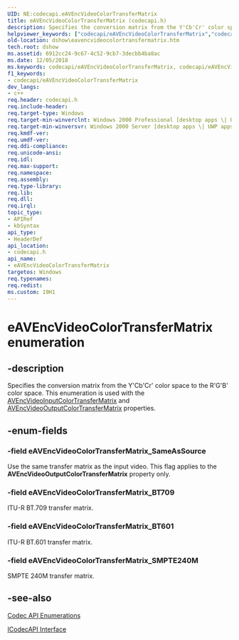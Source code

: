 ```yaml
---
UID: NE:codecapi.eAVEncVideoColorTransferMatrix
title: eAVEncVideoColorTransferMatrix (codecapi.h)
description: Specifies the conversion matrix from the Y'Cb'Cr' color space to the R'G'B' color space. This enumeration is used with the AVEncVideoInputColorTransferMatrix and AVEncVideoOutputColorTransferMatrix properties.
helpviewer_keywords: ["codecapi/eAVEncVideoColorTransferMatrix","codecapi/eAVEncVideoColorTransferMatrix_BT601","codecapi/eAVEncVideoColorTransferMatrix_BT709","codecapi/eAVEncVideoColorTransferMatrix_SMPTE240M","codecapi/eAVEncVideoColorTransferMatrix_SameAsSource","dshow.eavencvideocolortransfermatrix","eAVEncVideoColorTransferMatrix","eAVEncVideoColorTransferMatrix enumeration [DirectShow]","eAVEncVideoColorTransferMatrixEnumeration","eAVEncVideoColorTransferMatrix_BT601","eAVEncVideoColorTransferMatrix_BT709","eAVEncVideoColorTransferMatrix_SMPTE240M","eAVEncVideoColorTransferMatrix_SameAsSource"]
old-location: dshow\eavencvideocolortransfermatrix.htm
tech.root: dshow
ms.assetid: 6912cc24-9c67-4c52-9cb7-3decbb4ba8ac
ms.date: 12/05/2018
ms.keywords: codecapi/eAVEncVideoColorTransferMatrix, codecapi/eAVEncVideoColorTransferMatrix_BT601, codecapi/eAVEncVideoColorTransferMatrix_BT709, codecapi/eAVEncVideoColorTransferMatrix_SMPTE240M, codecapi/eAVEncVideoColorTransferMatrix_SameAsSource, dshow.eavencvideocolortransfermatrix, eAVEncVideoColorTransferMatrix, eAVEncVideoColorTransferMatrix enumeration [DirectShow], eAVEncVideoColorTransferMatrixEnumeration, eAVEncVideoColorTransferMatrix_BT601, eAVEncVideoColorTransferMatrix_BT709, eAVEncVideoColorTransferMatrix_SMPTE240M, eAVEncVideoColorTransferMatrix_SameAsSource
f1_keywords:
- codecapi/eAVEncVideoColorTransferMatrix
dev_langs:
- c++
req.header: codecapi.h
req.include-header: 
req.target-type: Windows
req.target-min-winverclnt: Windows 2000 Professional [desktop apps \| UWP apps]
req.target-min-winversvr: Windows 2000 Server [desktop apps \| UWP apps]
req.kmdf-ver: 
req.umdf-ver: 
req.ddi-compliance: 
req.unicode-ansi: 
req.idl: 
req.max-support: 
req.namespace: 
req.assembly: 
req.type-library: 
req.lib: 
req.dll: 
req.irql: 
topic_type:
- APIRef
- kbSyntax
api_type:
- HeaderDef
api_location:
- codecapi.h
api_name:
- eAVEncVideoColorTransferMatrix
targetos: Windows
req.typenames: 
req.redist: 
ms.custom: 19H1
---
```


# eAVEncVideoColorTransferMatrix enumeration


## -description



Specifies the conversion matrix from the Y'Cb'Cr' color space to the R'G'B' color space. This enumeration is used with the <a href="https://docs.microsoft.com/windows/desktop/DirectShow/avencvideoinputcolortransfermatrix-property">AVEncVideoInputColorTransferMatrix</a> and <a href="https://docs.microsoft.com/windows/desktop/DirectShow/avencvideooutputcolortransfermatrix-property">AVEncVideoOutputColorTransferMatrix</a> properties.




## -enum-fields




### -field eAVEncVideoColorTransferMatrix_SameAsSource

Use the same transfer matrix as the input video. This flag applies to the <b>AVEncVideoOutputColorTransferMatrix</b> property only.


### -field eAVEncVideoColorTransferMatrix_BT709

ITU-R BT.709 transfer matrix.


### -field eAVEncVideoColorTransferMatrix_BT601

ITU-R BT.601 transfer matrix.


### -field eAVEncVideoColorTransferMatrix_SMPTE240M

SMPTE 240M transfer matrix.


## -see-also




<a href="https://docs.microsoft.com/windows/desktop/DirectShow/codec-api-enumerations">Codec API Enumerations</a>



<a href="https://docs.microsoft.com/windows/desktop/api/strmif/nn-strmif-icodecapi">ICodecAPI Interface</a>
 

 

